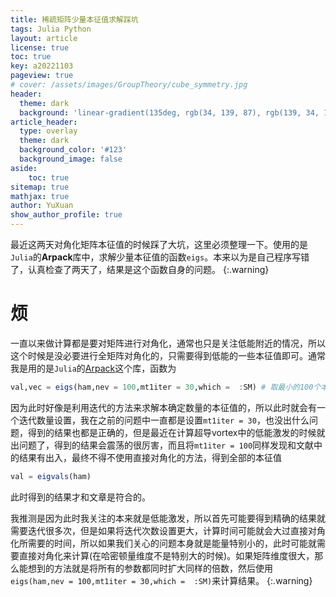 ```yaml
---
title: 稀疏矩阵少量本征值求解踩坑
tags: Julia Python
layout: article
license: true
toc: true
key: a20221103
pageview: true
# cover: /assets/images/GroupTheory/cube_symmetry.jpg
header:
  theme: dark
  background: 'linear-gradient(135deg, rgb(34, 139, 87), rgb(139, 34, 139))'
article_header:
  type: overlay
  theme: dark
  background_color: '#123'
  background_image: false
aside:
    toc: true
sitemap: true
mathjax: true
author: YuXuan
show_author_profile: true
---
```

最近这两天对角化矩阵本征值的时候踩了大坑，这里必须整理一下。使用的是`Julia`的**Arpack**库中，求解少量本征值的函数`eigs`。本来以为是自己程序写错了，认真检查了两天了，结果是这个函数自身的问题。
{:.warning}
<!--more-->
# 烦
一直以来做计算都是要对矩阵进行对角化，通常也只是关注低能附近的情况，所以这个时候是没必要进行全矩阵对角化的，只需要得到低能的一些本征值即可。通常我是用的是`Julia`的[Arpack](https://github.com/JuliaLinearAlgebra/Arpack.jl)这个库，函数为
```julia
val,vec = eigs(ham,nev = 100,mt1iter = 30,which =  :SM) # 取最小的100个本征值
```
因为此时好像是利用迭代的方法来求解本确定数量的本征值的，所以此时就会有一个迭代数量设置，我在之前的问题中一直都是设置`mt1iter = 30`，也没出什么问题，得到的结果也都是正确的，但是最近在计算超导vortex中的低能激发的时候就出问题了，得到的结果会震荡的很厉害，而且将`mt1iter = 100`同样发现和文献中的结果有出入，最终不得不使用直接对角化的方法，得到全部的本征值
```julia
val = eigvals(ham)
```
此时得到的结果才和文章是符合的。

我推测是因为此时我关注的本来就是低能激发，所以首先可能要得到精确的结果就需要迭代很多次，但是如果将迭代次数设置更大，计算时间可能就会大过直接对角化所需要的时间，所以如果我们关心的问题本身就是能量特别小的，此时可能就需要直接对角化来计算(在哈密顿量维度不是特别大的时候)。如果矩阵维度很大，那么能想到的方法就是将所有的参数都同时扩大同样的倍数，然后使用`eigs(ham,nev = 100,mt1iter = 30,which =  :SM)`来计算结果。
{:.warning}


